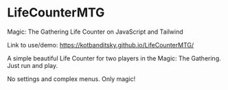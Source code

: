 # LifeCounterMTG
 Magic: The Gathering Life Counter on JavaScript and Tailwind

Link to use/demo: https://kotbanditsky.github.io/LifeCounterMTG/

A simple beautiful Life Counter for two players in the Magic: The Gathering. Just run and play.

No settings and complex menus. Only magic!
